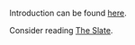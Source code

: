 Introduction can be found [here](https://slatedev.xyz/whoami).

Consider reading [The Slate](https://slatedev.xyz/slate).
